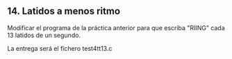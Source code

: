 ## 14. Latidos a menos ritmo

Modificar el programa de la práctica anterior para que escriba "RIING" cada 13 latidos de un segundo.

La entrega será el fichero test4tt13.c